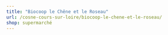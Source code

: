 ```yaml
---
title: "Biocoop le Chêne et le Roseau"
url: /cosne-cours-sur-loire/biocoop-le-chene-et-le-roseau/
shop: supermarché
---
```

